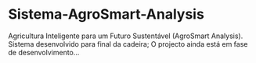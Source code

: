 # Sistema-AgroSmart-Analysis
Agricultura Inteligente para um Futuro Sustentável (AgroSmart Analysis). Sistema desenvolvido para final da cadeira;
O projecto ainda está em fase de desenvolvimento...
